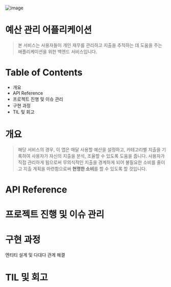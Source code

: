 
![image](https://github.com/jaekkang/wanted_3rd_assignment_moneymwoni/assets/45617104/798bf0d6-cd4c-478d-9236-2e22e8adaa6d)

# 예산 관리 어플리케이션

> 본 서비스는 사용자들이 개인 재무를 관리하고 지출을 추적하는 데 도움을 주는 애플리케이션을 위한 백엔드 서비스입니다.

# Table of Contents

- 개요
- API Reference
- 프로젝트 진행 및 이슈 관리
- 구현 과정
- TIL 및 회고

# 개요

> 해당 서비스의 경우, 이 앱은 매달 사용할 예산을 설정하고, 카테고리별 지출을 기록하여 사용자가 자신의 지출을 분석, 조율할 수 있도록 도움을 줍니다. 사용자가 직접 관리하게 됨으로써 무의식적인 지출을 경계하게 되어 불필요한 소비를 줄이고
지출 계획을 마련함으로써 **현명한 소비**를 할 수 있도록 할 것입니다.

# API Reference

# 프로젝트 진행 및 이슈 관리

# 구현 과정 
  엔티티 설계 및 다대다 관계 해결

# TIL 및 회고
